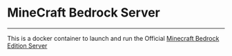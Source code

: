 # MineCraft Bedrock Server
---
This is a docker container to launch and run the Official [Minecraft Bedrock Edition Server](https://minecraft.net/en-us/download/server/bedrock/)